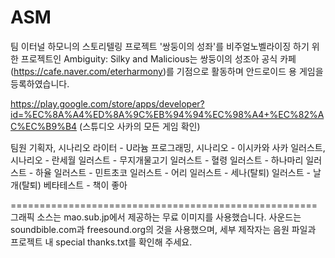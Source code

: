 # ASM
팀 이터널 하모니의 스토리텔링 프로젝트 '쌍둥이의 성좌'를 비주얼노벨라이징 하기 위한 프로젝트인 Ambiguity: Silky and Malicious는
쌍둥이의 성조아 공식 카페(https://cafe.naver.com/eterharmony)를 기점으로 활동하며 안드로이드 용 게임을 등록하였습니다.

https://play.google.com/store/apps/developer?id=%EC%8A%A4%ED%8A%9C%EB%94%94%EC%98%A4+%EC%82%AC%EC%B9%B4
(스튜디오 사카의 모든 게임 확인)

팀원
기획자, 시나리오 라이터 - U라늄
프로그래밍, 시나리오 - 이시카와 사카
일러스트, 시나리오 - 란세월
일러스트 - 무지개물고기
일러스트 - 혈령
일러스트 - 하나마리
일러스트 - 하율 
일러스트 - 민트초코
일러스트 - 어리
일러스트 - 세나(탈퇴)
일러스트 - 날개(탈퇴)
베타테스트 - 책이 좋아

=====================================================\
그래픽 소스는 mao.sub.jp에서 제공하는 무료 이미지를 사용했습니다.
사운드는 soundbible.com과 freesound.org의 것을 사용했으며, 세부 제작자는 음원 파일과 프로젝트 내 special thanks.txt를 확인해 주세요.
